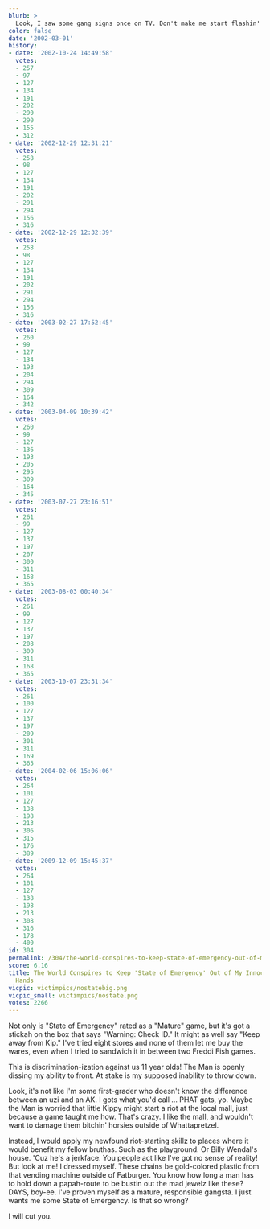 ```yaml
---
blurb: >
  Look, I saw some gang signs once on TV. Don't make me start flashin' them!
color: false
date: '2002-03-01'
history:
- date: '2002-10-24 14:49:58'
  votes:
  - 257
  - 97
  - 127
  - 134
  - 191
  - 202
  - 290
  - 290
  - 155
  - 312
- date: '2002-12-29 12:31:21'
  votes:
  - 258
  - 98
  - 127
  - 134
  - 191
  - 202
  - 291
  - 294
  - 156
  - 316
- date: '2002-12-29 12:32:39'
  votes:
  - 258
  - 98
  - 127
  - 134
  - 191
  - 202
  - 291
  - 294
  - 156
  - 316
- date: '2003-02-27 17:52:45'
  votes:
  - 260
  - 99
  - 127
  - 134
  - 193
  - 204
  - 294
  - 309
  - 164
  - 342
- date: '2003-04-09 10:39:42'
  votes:
  - 260
  - 99
  - 127
  - 136
  - 193
  - 205
  - 295
  - 309
  - 164
  - 345
- date: '2003-07-27 23:16:51'
  votes:
  - 261
  - 99
  - 127
  - 137
  - 197
  - 207
  - 300
  - 311
  - 168
  - 365
- date: '2003-08-03 00:40:34'
  votes:
  - 261
  - 99
  - 127
  - 137
  - 197
  - 208
  - 300
  - 311
  - 168
  - 365
- date: '2003-10-07 23:31:34'
  votes:
  - 261
  - 100
  - 127
  - 137
  - 197
  - 209
  - 301
  - 311
  - 169
  - 365
- date: '2004-02-06 15:06:06'
  votes:
  - 264
  - 101
  - 127
  - 138
  - 198
  - 213
  - 306
  - 315
  - 176
  - 389
- date: '2009-12-09 15:45:37'
  votes:
  - 264
  - 101
  - 127
  - 138
  - 198
  - 213
  - 308
  - 316
  - 178
  - 400
id: 304
permalink: /304/the-world-conspires-to-keep-state-of-emergency-out-of-my-innocent-childlike-hands/
score: 6.16
title: The World Conspires to Keep 'State of Emergency' Out of My Innocent, Childlike
  Hands
vicpic: victimpics/nostatebig.png
vicpic_small: victimpics/nostate.png
votes: 2266
---
```


Not only is "State of Emergency" rated as a "Mature" game, but it's got
a stickah on the box that says "Warning: Check ID." It might as well say
"Keep away from Kip." I've tried eight stores and none of them let me
buy the wares, even when I tried to sandwich it in between two Freddi
Fish games.

This is discrimination-ization against us 11 year olds! The Man is
openly dissing my ability to front. At stake is my supposed inability to
throw down.

Look, it's not like I'm some first-grader who doesn't know the
difference between an uzi and an AK. I gots what you'd call ... PHAT
gats, yo. Maybe the Man is worried that little Kippy might start a riot
at the local mall, just because a game taught me how. That's crazy. I
like the mall, and wouldn't want to damage them bitchin' horsies outside
of Whattapretzel.

Instead, I would apply my newfound riot-starting skillz to places where
it would benefit my fellow bruthas. Such as the playground. Or Billy
Wendal's house. 'Cuz he's a jerkface. You people act like I've got no
sense of reality! But look at me! I dressed myself. These chains be
gold-colored plastic from that vending machine outside of Fatburger. You
know how long a man has to hold down a papah-route to be bustin out the
mad jewelz like these? DAYS, boy-ee. I've proven myself as a mature,
responsible gangsta. I just wants me some State of Emergency. Is that so
wrong?

I will cut you.